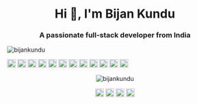 <h1 align="center">Hi 👋, I'm Bijan Kundu</h1>
<h3 align="center">A passionate full-stack developer from India</h3>

<p align="left"> <img src="https://komarev.com/ghpvc/?username=bijankundu" alt="bijankundu" /> </p>

<p align="left"><img src="https://devicons.github.io/devicon/devicon.git/icons/react/react-original-wordmark.svg" alt="react" width="20" height="20"/> <img src="https://devicons.github.io/devicon/devicon.git/icons/cplusplus/cplusplus-original.svg" alt="cplusplus" width="20" height="20"/> <img src="https://devicons.github.io/devicon/devicon.git/icons/css3/css3-original-wordmark.svg" alt="css3" width="20" height="20"/> <img src="https://devicons.github.io/devicon/devicon.git/icons/html5/html5-original-wordmark.svg" alt="html5" width="20" height="20"/> <img src="https://devicons.github.io/devicon/devicon.git/icons/javascript/javascript-original.svg" alt="javascript" width="20" height="20"/> <img src="https://devicons.github.io/devicon/devicon.git/icons/typescript/typescript-original.svg" alt="typescript" width="20" height="20"/> <img src="https://devicons.github.io/devicon/devicon.git/icons/mongodb/mongodb-original-wordmark.svg" alt="mongodb" width="20" height="20"/> <img src="https://devicons.github.io/devicon/devicon.git/icons/mysql/mysql-original-wordmark.svg" alt="mysql" width="20" height="20"/> <img src="https://devicons.github.io/devicon/devicon.git/icons/nodejs/nodejs-original-wordmark.svg" alt="nodejs" width="20" height="20"/> <img src="https://devicons.github.io/devicon/devicon.git/icons/python/python-original-wordmark.svg" alt="python" width="20" height="20"/> <img src="https://devicons.github.io/devicon/devicon.git/icons/linux/linux-original.svg" alt="linux" width="20" height="20"/> <img src="https://devicons.github.io/devicon/devicon.git/icons/express/express-original-wordmark.svg" alt="express" width="20" height="20"/></p><p align="center"> <img src="https://github-readme-stats.vercel.app/api?username=bijankundu&show_icons=true" alt="bijankundu" /> </p>

<p align="center">
<a href="https://linkedin.com/in/bijan-kundu" target="blank"><img align="center" src="https://cdn.jsdelivr.net/npm/simple-icons@3.0.1/icons/linkedin.svg" alt="bijan-kundu" height="20" width="20" /></a>
<a href="https://stackoverflow.com/users/13720327" target="blank"><img align="center" src="https://cdn.jsdelivr.net/npm/simple-icons@3.0.1/icons/stackoverflow.svg" alt="13720327" height="20" width="20" /></a>
<a href="https://fb.com/bijan000" target="blank"><img align="center" src="https://cdn.jsdelivr.net/npm/simple-icons@3.0.1/icons/facebook.svg" alt="bijan000" height="20" width="20" /></a>
<a href="https://instagram.com/_b_i_j_a_n_" target="blank"><img align="center" src="https://cdn.jsdelivr.net/npm/simple-icons@3.0.1/icons/instagram.svg" alt="_b_i_j_a_n_" height="20" width="20" /></a>
</p>

